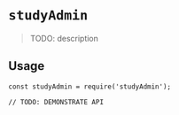 # `studyAdmin`

> TODO: description

## Usage

```
const studyAdmin = require('studyAdmin');

// TODO: DEMONSTRATE API
```
